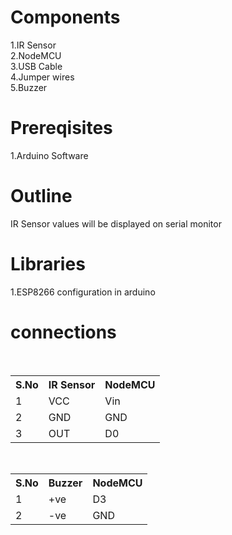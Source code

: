 # Components
1.IR Sensor<br>
2.NodeMCU<br>
3.USB Cable<br>
4.Jumper wires<br>
5.Buzzer

# Prereqisites
1.Arduino Software


# Outline
IR Sensor values will be displayed on serial monitor

# Libraries
1.ESP8266 configuration in arduino

# connections
<table>
  <tr>
    <th>S.No</th>
    <th>IR Sensor</th>
    <th>NodeMCU</th>
  </tr>
  <tr>
    <td>1</td>
    <td>VCC</td>
    <td>Vin</td>
  </tr>
  <tr>
    <td>2</td>
    <td>GND</td>
    <td>GND</td>
  </tr>
  <tr>
    <td>3</td>
    <td>OUT</td>
    <td>D0</td>
  </tr>
  </table>
  
  <table>
  <tr>
    <th>S.No</th>
    <th>Buzzer</th>
    <th>NodeMCU</th>
  </tr>
  <tr>
    <td>1</td>
    <td>+ve</td>
    <td>D3</td>
  </tr>
  <tr>
    <td>2</td>
    <td>-ve</td>
    <td>GND</td>
  </tr>
  </table>
